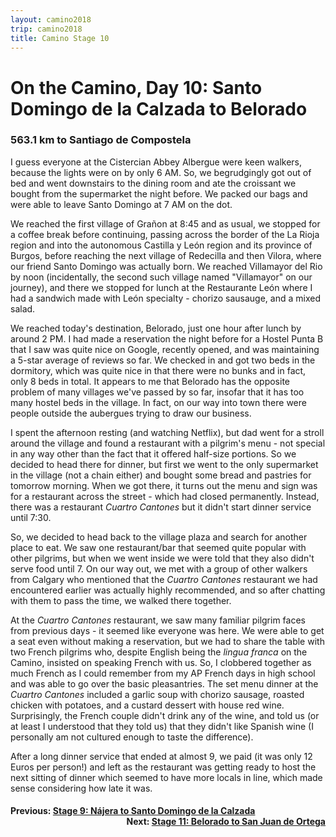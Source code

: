 ```yaml
---
layout: camino2018
trip: camino2018
title: Camino Stage 10
---
```


# On the Camino, Day 10: Santo Domingo de la Calzada to Belorado

### 563.1 km to Santiago de Compostela

I guess everyone at the Cistercian Abbey Albergue were keen walkers, because the lights were on by only 6 AM. So, we begrudgingly got out of bed and went downstairs to the dining room and ate the croissant we bought from the supermarket the night before. We packed our bags and were able to leave Santo Domingo at 7 AM on the dot.

We reached the first village of Gra&ntilde;on at 8:45 and as usual, we stopped for a coffee break before continuing, passing across the border of the La Rioja region and into the autonomous Castilla y Le&oacute;n region and its province of Burgos, before reaching the next village of Redecilla and then Vilora, where our friend Santo Domingo was actually born. We reached Villamayor del Rio by noon (incidentally, the second such village named "Villamayor" on our journey), and there we stopped for lunch at the Restaurante Le&oacute;n where I had a sandwich made with Le&oacute;n specialty - chorizo sausauge, and a mixed salad.

We reached today's destination, Belorado, just one hour after lunch by around 2 PM. I had made a reservation the night before for a Hostel Punta B that I saw was quite nice on Google, recently opened, and was maintaining a 5-star average of reviews so far. We checked in and got two beds in the dormitory, which was quite nice in that there were no bunks and in fact, only 8 beds in total. It appears to me that Belorado has the opposite problem of many villages we've passed by so far, insofar that it has too many hostel beds in the village. In fact, on our way into town there were people outside the aubergues trying to draw our business. 

I spent the afternoon resting (and watching Netflix), but dad went for a stroll around the village and found a restaurant with a pilgrim's menu - not special in any way other than the fact that it offered half-size portions. So we decided to head there for dinner, but first we went to the only supermarket in the village (not a chain either) and bought some bread and pastries for tomorrow morning. When we got there, it turns out the menu and sign was for a restaurant across the street - which had closed permanently. Instead, there was a restaurant *Cuartro Cantones* but it didn't start dinner service until 7:30.

So, we decided to head back to the village plaza and search for another place to eat. We saw one restaurant/bar that seemed quite popular with other pilgrims, but when we went inside we were told that they also didn't serve food until 7. On our way out, we met with a group of other walkers from Calgary who mentioned that the *Cuartro Cantones* restaurant we had encountered earlier was actually highly recommended, and so after chatting with them to pass the time, we walked there together.

At the *Cuartro Cantones* restaurant, we saw many familiar pilgrim faces from previous days - it seemed like everyone was here. We were able to get a seat even without making a reservation, but we had to share the table with two French pilgrims who, despite English being the *lingua franca* on the Camino, insisted on speaking French with us. So, I clobbered together as much French as I could remember from my AP French days in high school and was able to go over the basic pleasantries. The set menu dinner at the *Cuartro Cantones* included a garlic soup with chorizo sausage, roasted chicken with potatoes, and a custard dessert with house red wine. Surprisingly, the French couple didn't drink any of the wine, and told us (or at least I understood that they told us) that they didn't like Spanish wine (I personally am not cultured enough to taste the difference).

After a long dinner service that ended at almost 9, we paid (it was only 12 Euros per person!) and left as the restaurant was getting ready to host the next sitting of dinner which seemed to have more locals in line, which made sense considering how late it was.

<h4><div style="text-align: left; margin-bottom: -20px">Previous: <a href="/2018/09/12/camino9.html">Stage 9: N&aacute;jera to Santo Domingo de la Calzada</a></div></h4>
<h4><div style="text-align: right;">Next: <a href="/2018/09/14/camino11.html">Stage 11: Belorado to San Juan de Ortega</a></div></h4>